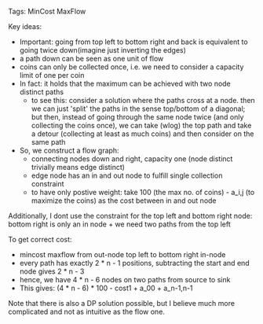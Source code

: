 Tags: MinCost MaxFlow

Key ideas:
* Important: going from top left to bottom right and back is equivalent to going twice down(imagine just inverting the edges)
* a path down can be seen as one unit of flow
* coins can only be collected once, i.e. we need to consider a capacity limit of one per coin
* In fact: it holds that the maximum can be achieved with two node distinct paths
  * to see this: consider a solution where the paths cross at a node. then we can just 'split' the paths in the sense top/bottom of a diagonal; but then, instead of going through the same node twice (and only collecting the coins once), we can take (wlog) the top path and take a detour (collecting at least as much coins) and then consider on the same path
* So, we construct a flow graph:
  * connecting nodes down and right, capacity one (node distinct trivially means edge distinct)
  * edge node has an in and out node to fulfill single collection constraint
  * to have only postive weight: take 100 (the max no. of coins) - a_i,j (to maximize the coins) as the cost between in and out node

Additionally, I dont use the constraint for the top left and bottom right node: bottom right is only an in node + we need two paths from the top left

To get correct cost:
* mincost maxflow from out-node top left to bottom right in-node
* every path has exactly 2 * n - 1 positions, subtracting the start and end node gives 2 * n - 3
* hence, we have 4 * n - 6 nodes on two paths from source to sink
* This gives: (4 * n - 6) * 100 - cost1 + a_00 + a_n-1,n-1

Note that there is also a DP solution possible, but I believe much more complicated and not as intuitive as the flow one.